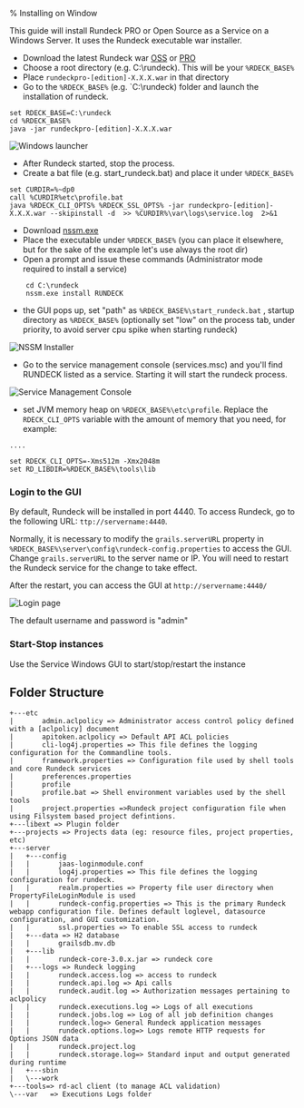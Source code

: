 % Installing on Window

<!---
Originals:
http://support.rundeck.com/customer/en/portal/articles/2885088-installing-a-single-instance-of-rundeck-pro-cluster-on-windows
http://support.rundeck.com/customer/en/portal/articles/2819414-install-rundeck-pro-team-launcher-on-windows
http://support.rundeck.com/customer/en/portal/articles/2522223-enable-credssp-authentication-windows-
--->


This guide will install Rundeck PRO or Open Source as a Service on a Windows Server. It uses the Rundeck executable war installer.
 
* Download the latest Rundeck war [OSS](http://rundeck.org/downloads.html) or [PRO](http://download.rundeck.com/versions.html)   
* Choose a root directory (e.g. C:\rundeck). This will be your  `%RDECK_BASE%`
* Place `rundeckpro-[edition]-X.X.X.war` in that directory
* Go to the `%RDECK_BASE%` (e.g. `C:\rundeck) folder and launch the installation of rundeck.

```
set RDECK_BASE=C:\rundeck
cd %RDECK_BASE%
java -jar rundeckpro-[edition]-X.X.X.war
```


![Windows launcher](../../figures/windows-launcher.png)


* After Rundeck started, stop the process.
* Create a bat file (e.g. start_rundeck.bat) and place it under `%RDECK_BASE%`


```
set CURDIR=%~dp0
call %CURDIR%etc\profile.bat
java %RDECK_CLI_OPTS% %RDECK_SSL_OPTS% -jar rundeckpro-[edition]-X.X.X.war --skipinstall -d  >> %CURDIR%\var\logs\service.log  2>&1
```

* Download [nssm.exe](http://nssm.cc/)
* Place the executable under `%RDECK_BASE%` (you can place it elsewhere, but for the sake of the example let's use always the root dir)
* Open a prompt and issue these commands (Administrator mode required to install a service)

```
    cd C:\rundeck
    nssm.exe install RUNDECK
```
* the GUI pops up, set "path" as `%RDECK_BASE%\start_rundeck.bat` , startup directory  as `%RDECK_BASE%` (optionally set "low" on the process tab, under priority, to avoid server cpu spike when starting rundeck)

![NSSM Installer](../../figures/nssm-installer.png)


* Go to the service management console (services.msc) and you'll find RUNDECK listed as a service. Starting it will start the rundeck process.

![Service Management Console](../../figures/service-management-console.png) 
 

* set JVM memory heap on `%RDECK_BASE%\etc\profile`. 
Replace the `RDECK_CLI_OPTS` variable with the amount of memory that you need, for example:

```
....

set RDECK_CLI_OPTS=-Xms512m -Xmx2048m
set RD_LIBDIR=%RDECK_BASE%\tools\lib
```
 

### Login to the GUI
 
By default, Rundeck will be installed in port 4440. To access Rundeck, go to the following URL: `ttp://servername:4440`.
 
Normally, it is necessary to modify the `grails.serverURL` property in `%RDECK_BASE%\server\config\rundeck-config.properties` to access the GUI.
Change `grails.serverURL` to the server name or IP. You will need to restart
the Rundeck service for the change to take effect.

After the restart, you can access the GUI at `http://servername:4440/`

![Login page](../../figures/login-page.png)


The default username and password is "admin"

### Start-Stop instances

Use the Service Windows GUI to start/stop/restart the instance
 

## Folder Structure
 
```
+---etc
|       admin.aclpolicy => Administrator access control policy defined with a [aclpolicy] document
|       apitoken.aclpolicy => Default API ACL policies
|       cli-log4j.properties => This file defines the logging configuration for the Commandline tools.
|       framework.properties => Configuration file used by shell tools and core Rundeck services
|       preferences.properties
|       profile
|       profile.bat => Shell environment variables used by the shell tools
|       project.properties =>Rundeck project configuration file when using Filsystem based project defintions.
+---libext => Plugin folder
+---projects => Projects data (eg: resource files, project properties, etc)
+---server
|   +---config
|   |       jaas-loginmodule.conf
|   |       log4j.properties => This file defines the logging configuration for rundeck.
|   |       realm.properties => Property file user directory when PropertyFileLoginModule is used
|   |       rundeck-config.properties => This is the primary Rundeck webapp configuration file. Defines default loglevel, datasource configuration, and GUI customization.
|   |       ssl.properties => To enable SSL access to rundeck
|   +---data => H2 database
|   |       grailsdb.mv.db
|   +---lib
|   |       rundeck-core-3.0.x.jar => rundeck core 
|   +---logs => Rundeck logging 
|   |       rundeck.access.log => access to rundeck
|   |       rundeck.api.log => Api calls
|   |       rundeck.audit.log => Authorization messages pertaining to aclpolicy
|   |       rundeck.executions.log => Logs of all executions
|   |       rundeck.jobs.log => Log of all job definition changes
|   |       rundeck.log=> General Rundeck application messages
|   |       rundeck.options.log=> Logs remote HTTP requests for Options JSON data
|   |       rundeck.project.log
|   |       rundeck.storage.log=> Standard input and output generated during runtime
|   +---sbin
|   \---work
+---tools=> rd-acl client (to manage ACL validation)
\---var   => Executions Logs folder
```
